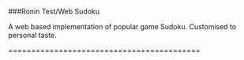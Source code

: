 ###Ronin Test/Web Sudoku

A web based implementation of popular game Sudoku.
Customised to personal taste.

==========================================